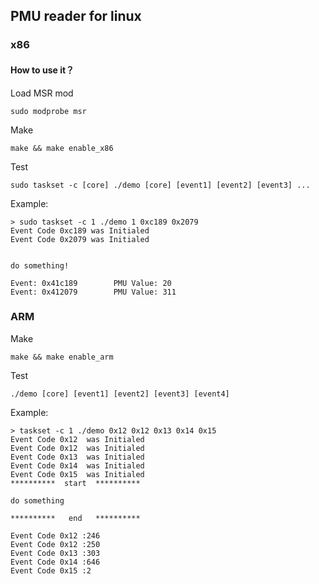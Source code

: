 ## PMU reader for linux

### x86
#### How to use it？
Load MSR mod
```shell
sudo modprobe msr
```
Make
```shell
make && make enable_x86
```
Test
```
sudo taskset -c [core] ./demo [core] [event1] [event2] [event3] ...
```

Example:
```shell
> sudo taskset -c 1 ./demo 1 0xc189 0x2079
Event Code 0xc189 was Initialed
Event Code 0x2079 was Initialed


do something!

Event: 0x41c189        PMU Value: 20
Event: 0x412079        PMU Value: 311
```

### ARM
Make
```shell
make && make enable_arm
```
Test
```
./demo [core] [event1] [event2] [event3] [event4]
``` 

Example:
```shell
> taskset -c 1 ./demo 0x12 0x12 0x13 0x14 0x15
Event Code 0x12  was Initialed
Event Code 0x12  was Initialed
Event Code 0x13  was Initialed
Event Code 0x14  was Initialed
Event Code 0x15  was Initialed
**********  start  **********

do something

**********   end   **********

Event Code 0x12 :246
Event Code 0x12 :250
Event Code 0x13 :303
Event Code 0x14 :646
Event Code 0x15 :2
```
